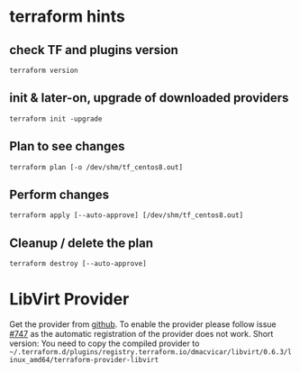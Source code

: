 # terraform hints

## check TF and plugins version

`terraform version`

## init & later-on, upgrade of downloaded providers

`terraform init -upgrade`

## Plan to see changes

```terraform plan [-o /dev/shm/tf_centos8.out]```



## Perform changes

```terraform apply [--auto-approve] [/dev/shm/tf_centos8.out]```

## Cleanup / delete the plan

```
terraform destroy [--auto-approve]
```

# LibVirt Provider

Get the provider from [github](https://github.com/dmacvicar/terraform-provider-libvirt/releases). To enable the provider please follow issue [#747](https://github.com/dmacvicar/terraform-provider-libvirt/issues/747) as the automatic registration of the provider does not work. Short version: You need to copy the compiled provider to ```~/.terraform.d/plugins/registry.terraform.io/dmacvicar/libvirt/0.6.3/linux_amd64/terraform-provider-libvirt```
